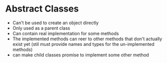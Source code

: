 # Abstract Classes

- Can't be used to create an object directly
- Only used as a parent class
- Can contain real implementation for some methods
- The implemented methods can reer to other methods that don't actually exist yet (stil must provide names and types for the un-implemented methods)
- can make child classes promise to implement some other method
